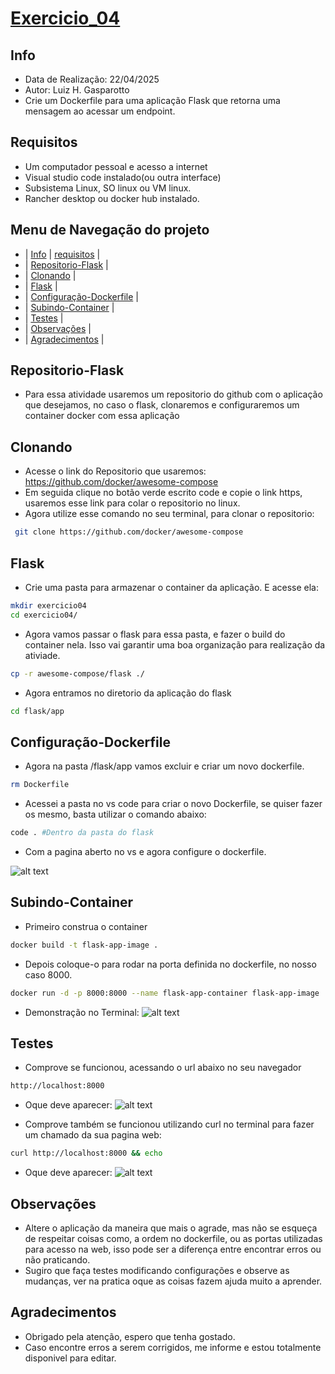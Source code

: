 # [Exercicio_04](#exercicio_04)

## Info
- Data de Realização: 22/04/2025
- Autor: Luiz H. Gasparotto
- Crie um Dockerfile para uma aplicação Flask que retorna uma mensagem ao acessar um endpoint.

## Requisitos
- Um computador pessoal e acesso a internet
- Visual studio code instalado(ou outra interface)
- Subsistema Linux, SO linux ou VM linux.
- Rancher desktop ou docker hub instalado.

## Menu de Navegação do projeto
- | [Info](#info) | [requisitos](#requisitos) |
- | [Repositorio-Flask](#repositorio-flask) |
- | [Clonando](#clonando) |
- | [Flask](#flask) |
- | [Configuração-Dockerfile](#configuração-dockerfile) |
- | [Subindo-Container](#subindo-container) |
- | [Testes](#testes) |
- | [Observações](#observações) |
- | [Agradecimentos](#agradecimentos) |

## Repositorio-Flask

- Para essa atividade usaremos um repositorio do github com o aplicação que desejamos, no caso o flask, clonaremos e configuraremos um container docker com essa aplicação

## Clonando
- Acesse o link do Repositorio que usaremos: https://github.com/docker/awesome-compose
- Em seguida clique no botão verde escrito code e copie o link https, usaremos esse link para colar o repositorio no linux.
- Agora utilize esse comando no seu terminal, para clonar o repositorio:
```bash
 git clone https://github.com/docker/awesome-compose
```

## Flask
- Crie uma pasta para armazenar o container da aplicação. E acesse ela:
```bash
mkdir exercicio04 
cd exercicio04/
```
- Agora vamos passar o flask para essa pasta, e fazer o build do container nela. Isso vai garantir uma boa organização para realização da ativiade.
```bash
cp -r awesome-compose/flask ./
```
- Agora entramos no diretorio da aplicação do flask
```bash
cd flask/app
```
## Configuração-Dockerfile
- Agora na pasta /flask/app vamos excluir e criar um novo dockerfile.
```bash
rm Dockerfile
```
- Acessei a pasta no vs code para criar o novo Dockerfile, se quiser fazer os mesmo, basta utilizar o comando abaixo:
```bash
code . #Dentro da pasta do flask
```
- Com a pagina aberto no vs e agora configure o dockerfile.

![alt text](image.png)

## Subindo-Container

- Primeiro construa o container
```bash
docker build -t flask-app-image .
```
- Depois coloque-o para rodar na porta definida no dockerfile, no nosso caso 8000.
```bash
docker run -d -p 8000:8000 --name flask-app-container flask-app-image
```

- Demonstração no Terminal:
![alt text](image.png)

## Testes

- Comprove se funcionou, acessando o url abaixo no seu navegador
```bash
http://localhost:8000
```
- Oque deve aparecer:
![alt text](image.png)

- Comprove também se funcionou utilizando curl no terminal para fazer um chamado da sua pagina web:
```bash
curl http://localhost:8000 && echo
```
- Oque deve aparecer:
![alt text](image.png)

## Observações
- Altere o aplicação da maneira que mais o agrade, mas não se esqueça de respeitar coisas como, a ordem no dockerfile, ou as portas utilizadas para acesso na web, isso pode ser a diferença entre encontrar erros ou não praticando.
- Sugiro que faça testes modificando configurações e observe as mudanças, ver na pratica oque as coisas fazem ajuda muito a aprender.

## Agradecimentos
- Obrigado pela atenção, espero que tenha gostado.
- Caso encontre erros a serem corrigidos, me informe e estou totalmente disponivel para editar.